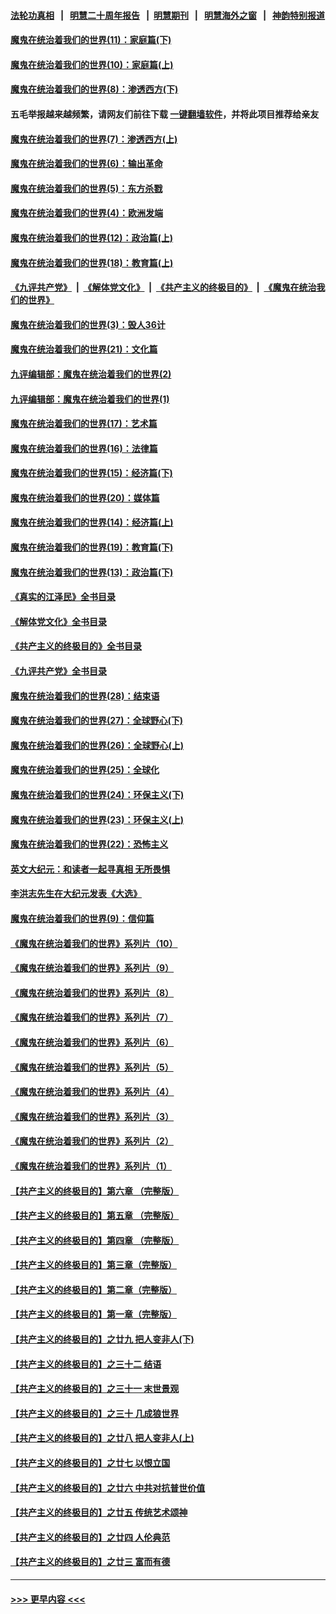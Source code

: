 #### [法轮功真相](https://github.com/gfw-breaker/truth/blob/master/README.md?t=0) &nbsp;&nbsp;|&nbsp;&nbsp; [明慧二十周年报告](https://github.com/gfw-breaker/mh-reports/blob/master/README.md?t=0) &nbsp;&nbsp;|&nbsp;&nbsp;[明慧期刊](https://github.com/gfw-breaker/mh-qikan) &nbsp;&nbsp;|&nbsp;&nbsp; [明慧海外之窗](https://github.com/gfw-breaker/mh-news/blob/master/README.md?t=0) &nbsp;&nbsp;|&nbsp;&nbsp; [神韵特别报道](https://github.com/gfw-breaker/mh-news/blob/master/shenyun.md?t=0)
#### [魔鬼在统治着我们的世界(11)：家庭篇(下)](../pages/nsc422/n10440961.md?t=12171650) 
#### [魔鬼在统治着我们的世界(10)：家庭篇(上)](../pages/nsc422/n10435448.md?t=12171650) 
#### [魔鬼在统治着我们的世界(8)：渗透西方(下)](../pages/nsc422/n10429603.md?t=12171650) 
#### 五毛举报越来越频繁，请网友们前往下载 [一键翻墙软件](https://github.com/gfw-breaker/ssr-accounts)，并将此项目推荐给亲友
#### [魔鬼在统治着我们的世界(7)：渗透西方(上)](../pages/nsc422/n10426013.md?t=12171650) 
#### [魔鬼在统治着我们的世界(6)：输出革命](../pages/nsc422/n10421536.md?t=12171650) 
#### [魔鬼在统治着我们的世界(5)：东方杀戮](../pages/nsc422/n10417707.md?t=12171650) 
#### [魔鬼在统治着我们的世界(4)：欧洲发端](../pages/nsc422/n10414890.md?t=12171650) 
#### [魔鬼在统治着我们的世界(12)：政治篇(上)](../pages/nsc422/n10444576.md?t=12171650) 
#### [魔鬼在统治着我们的世界(18)：教育篇(上)](../pages/nsc422/n10526970.md?t=12171650) 
#### [《九评共产党》](https://github.com/begood0513/9ping.md/blob/master/README.md) &nbsp;|&nbsp; [《解体党文化》](../../../../jtdwh.md/blob/master/README.md)  &nbsp;|&nbsp; [《共产主义的终极目的》](../../../../gczydzjmd.md/blob/master/README.md) &nbsp;|&nbsp; [《魔鬼在统治我们的世界》](../../../../mgztzwmdsj.md/blob/master/README.md) 
#### [魔鬼在统治着我们的世界(3)：毁人36计](../pages/nsc422/n10411583.md?t=12171650) 
#### [魔鬼在统治着我们的世界(21)：文化篇](../pages/nsc422/n10597706.md?t=12171650) 
#### [九评编辑部：魔鬼在统治着我们的世界(2)](../pages/nsc422/n10410036.md?t=12171650) 
#### [九评编辑部：魔鬼在统治着我们的世界(1)](../pages/nsc422/n10406825.md?t=12171650) 
#### [魔鬼在统治着我们的世界(17)：艺术篇](../pages/nsc422/n10499093.md?t=12171650) 
#### [魔鬼在统治着我们的世界(16)：法律篇](../pages/nsc422/n10485969.md?t=12171650) 
#### [魔鬼在统治着我们的世界(15)：经济篇(下)](../pages/nsc422/n10469975.md?t=12171650) 
#### [魔鬼在统治着我们的世界(20)：媒体篇](../pages/nsc422/n10586579.md?t=12171650) 
#### [魔鬼在统治着我们的世界(14)：经济篇(上)](../pages/nsc422/n10457370.md?t=12171650) 
#### [魔鬼在统治着我们的世界(19)：教育篇(下)](../pages/nsc422/n10564808.md?t=12171650) 
#### [魔鬼在统治着我们的世界(13)：政治篇(下)](../pages/nsc422/n10448270.md?t=12171650) 
#### [《真实的江泽民》全书目录](../pages/nsc422/n13721399.md?t=12171650) 
#### [《解体党文化》全书目录](../pages/nsc422/n13721157.md?t=12171650) 
#### [《共产主义的终极目的》全书目录](../pages/nsc422/n13721048.md?t=12171650) 
#### [《九评共产党》全书目录](../pages/nsc422/n13708085.md?t=12171650) 
#### [魔鬼在统治着我们的世界(28)：结束语](../pages/nsc422/n10936246.md?t=12171650) 
#### [魔鬼在统治着我们的世界(27)：全球野心(下)](../pages/nsc422/n10928319.md?t=12171650) 
#### [魔鬼在统治着我们的世界(26)：全球野心(上)](../pages/nsc422/n10900318.md?t=12171650) 
#### [魔鬼在统治着我们的世界(25)：全球化](../pages/nsc422/n10788205.md?t=12171650) 
#### [魔鬼在统治着我们的世界(24)：环保主义(下)](../pages/nsc422/n10695307.md?t=12171650) 
#### [魔鬼在统治着我们的世界(23)：环保主义(上)](../pages/nsc422/n10688613.md?t=12171650) 
#### [魔鬼在统治着我们的世界(22)：恐怖主义](../pages/nsc422/n10614727.md?t=12171650) 
#### [英文大纪元：和读者一起寻真相 无所畏惧](../pages/nsc422/n12542027.md?t=12171650) 
#### [李洪志先生在大纪元发表《大选》](../pages/nsc422/n12534746.md?t=12171650) 
#### [魔鬼在统治着我们的世界(9)：信仰篇](../pages/nsc422/n10432159.md?t=12171650) 
#### [《魔鬼在统治着我们的世界》系列片（10）](../pages/nsc422/n12292670.md?t=12171650) 
#### [《魔鬼在统治着我们的世界》系列片（9）](../pages/nsc422/n12290859.md?t=12171650) 
#### [《魔鬼在统治着我们的世界》系列片（8）](../pages/nsc422/n12287445.md?t=12171650) 
#### [《魔鬼在统治着我们的世界》系列片（7）](../pages/nsc422/n12283425.md?t=12171650) 
#### [《魔鬼在统治着我们的世界》系列片（6）](../pages/nsc422/n12282314.md?t=12171650) 
#### [《魔鬼在统治着我们的世界》系列片（5）](../pages/nsc422/n12281419.md?t=12171650) 
#### [《魔鬼在统治着我们的世界》系列片（4）](../pages/nsc422/n12274024.md?t=12171650) 
#### [《魔鬼在统治着我们的世界》系列片（3）](../pages/nsc422/n12271322.md?t=12171650) 
#### [《魔鬼在统治着我们的世界》系列片（2）](../pages/nsc422/n12269049.md?t=12171650) 
#### [《魔鬼在统治着我们的世界》系列片（1）](../pages/nsc422/n12267575.md?t=12171650) 
#### [【共产主义的终极目的】第六章 （完整版）](../pages/nsc422/n11428913.md?t=12171650) 
#### [【共产主义的终极目的】第五章 （完整版）](../pages/nsc422/n11428912.md?t=12171650) 
#### [【共产主义的终极目的】第四章 （完整版）](../pages/nsc422/n11428907.md?t=12171650) 
#### [【共产主义的终极目的】第三章（完整版）](../pages/nsc422/n11428848.md?t=12171650) 
#### [【共产主义的终极目的】第二章（完整版）](../pages/nsc422/n11428831.md?t=12171650) 
#### [【共产主义的终极目的】第一章（完整版）](../pages/nsc422/n11417651.md?t=12171650) 
#### [【共产主义的终极目的】之廿九 把人变非人(下)](../pages/nsc422/n11344140.md?t=12171650) 
#### [【共产主义的终极目的】之三十二 结语](../pages/nsc422/n11360535.md?t=12171650) 
#### [【共产主义的终极目的】之三十一 末世景观](../pages/nsc422/n11351129.md?t=12171650) 
#### [【共产主义的终极目的】之三十 几成狼世界](../pages/nsc422/n11348280.md?t=12171650) 
#### [【共产主义的终极目的】之廿八 把人变非人(上)](../pages/nsc422/n11340492.md?t=12171650) 
#### [【共产主义的终极目的】之廿七 以恨立国](../pages/nsc422/n11336944.md?t=12171650) 
#### [【共产主义的终极目的】之廿六 中共对抗普世价值](../pages/nsc422/n11324785.md?t=12171650) 
#### [【共产主义的终极目的】之廿五 传统艺术颂神](../pages/nsc422/n11296396.md?t=12171650) 
#### [【共产主义的终极目的】之廿四 人伦典范](../pages/nsc422/n11296397.md?t=12171650) 
#### [【共产主义的终极目的】之廿三 富而有德](../pages/nsc422/n11283598.md?t=12171650) 

----
#### [ >>> 更早内容 <<< ](../indexes/nsc422-earlier.md)
